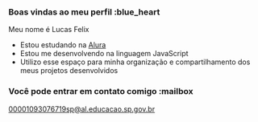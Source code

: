 ### Boas vindas ao meu perfil :blue_heart

Meu nome é Lucas Felix 

- Estou estudando na [Alura](https://www.alura.com.br)
- Estou me desenvolvendo na linguagem JavaScript
- Utilizo esse espaço para minha organização e compartilhamento dos meus projetos desenvolvidos

### Você pode entrar em contato comigo :mailbox

00001093076719sp@al.educacao.sp.gov.br



